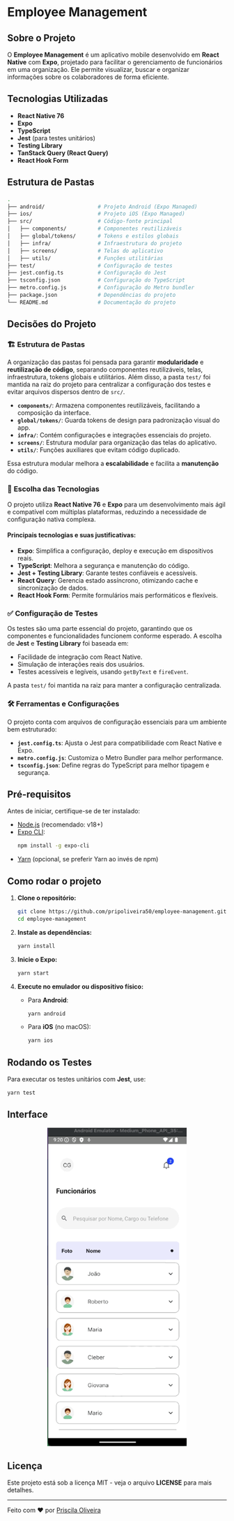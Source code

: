 # Employee Management

## Sobre o Projeto

O **Employee Management** é um aplicativo mobile desenvolvido em **React Native** com **Expo**, projetado para facilitar o gerenciamento de funcionários em uma organização. Ele permite visualizar, buscar e organizar informações sobre os colaboradores de forma eficiente.

## Tecnologias Utilizadas

- **React Native 76**
- **Expo**
- **TypeScript**
- **Jest** (para testes unitários)
- **Testing Library**
- **TanStack Query (React Query)**
- **React Hook Form**

## Estrutura de Pastas

```bash
.
├── android/                 # Projeto Android (Expo Managed)
├── ios/                     # Projeto iOS (Expo Managed)
├── src/                     # Código-fonte principal
│   ├── components/          # Componentes reutilizáveis
│   ├── global/tokens/       # Tokens e estilos globais
│   ├── infra/               # Infraestrutura do projeto
│   ├── screens/             # Telas do aplicativo
│   ├── utils/               # Funções utilitárias
├── test/                    # Configuração de testes
├── jest.config.ts           # Configuração do Jest
├── tsconfig.json            # Configuração do TypeScript
├── metro.config.js          # Configuração do Metro bundler
├── package.json             # Dependências do projeto
└── README.md                # Documentação do projeto
```

## Decisões do Projeto

### 🏗 **Estrutura de Pastas**

A organização das pastas foi pensada para garantir **modularidade** e **reutilização de código**, separando componentes reutilizáveis, telas, infraestrutura, tokens globais e utilitários. Além disso, a pasta `test/` foi mantida na raiz do projeto para centralizar a configuração dos testes e evitar arquivos dispersos dentro de `src/`.

- **`components/`**: Armazena componentes reutilizáveis, facilitando a composição da interface.
- **`global/tokens/`**: Guarda tokens de design para padronização visual do app.
- **`infra/`**: Contém configurações e integrações essenciais do projeto.
- **`screens/`**: Estrutura modular para organização das telas do aplicativo.
- **`utils/`**: Funções auxiliares que evitam código duplicado.

Essa estrutura modular melhora a **escalabilidade** e facilita a **manutenção** do código.

### 🚀 **Escolha das Tecnologias**

O projeto utiliza **React Native 76** e **Expo** para um desenvolvimento mais ágil e compatível com múltiplas plataformas, reduzindo a necessidade de configuração nativa complexa.

#### **Principais tecnologias e suas justificativas:**

- **Expo**: Simplifica a configuração, deploy e execução em dispositivos reais.
- **TypeScript**: Melhora a segurança e manutenção do código.
- **Jest + Testing Library**: Garante testes confiáveis e acessíveis.
- **React Query**: Gerencia estado assíncrono, otimizando cache e sincronização de dados.
- **React Hook Form**: Permite formulários mais performáticos e flexíveis.

### ✅ **Configuração de Testes**

Os testes são uma parte essencial do projeto, garantindo que os componentes e funcionalidades funcionem conforme esperado. A escolha de **Jest** e **Testing Library** foi baseada em:

- Facilidade de integração com React Native.
- Simulação de interações reais dos usuários.
- Testes acessíveis e legíveis, usando `getByText` e `fireEvent`.

A pasta `test/` foi mantida na raiz para manter a configuração centralizada.

### 🛠 **Ferramentas e Configurações**

O projeto conta com arquivos de configuração essenciais para um ambiente bem estruturado:

- **`jest.config.ts`**: Ajusta o Jest para compatibilidade com React Native e Expo.
- **`metro.config.js`**: Customiza o Metro Bundler para melhor performance.
- **`tsconfig.json`**: Define regras do TypeScript para melhor tipagem e segurança.

## **Pré-requisitos**

Antes de iniciar, certifique-se de ter instalado:

- [Node.js](https://nodejs.org/) (recomendado: v18+)
- [Expo CLI](https://docs.expo.dev/get-started/installation/):
  ```sh
  npm install -g expo-cli
  ```
- [Yarn](https://yarnpkg.com/) (opcional, se preferir Yarn ao invés de npm)

## **Como rodar o projeto**

1. **Clone o repositório:**

   ```sh
   git clone https://github.com/pripoliveira50/employee-management.git
   cd employee-management
   ```

2. **Instale as dependências:**

   ```sh
   yarn install
   ```

3. **Inicie o Expo:**

   ```sh
   yarn start
   ```

4. **Execute no emulador ou dispositivo físico:**
   - Para **Android**:
     ```sh
     yarn android
     ```
   - Para **iOS** (no macOS):
     ```sh
     yarn ios
     ```

## **Rodando os Testes**

Para executar os testes unitários com **Jest**, use:

```sh
yarn test
```

## **Interface**

<p align="center">
<img src="./.github/assets/app.gif" width="320"/>
</p>

## **Licença**

Este projeto está sob a licença MIT - veja o arquivo **LICENSE** para mais detalhes.

---

Feito com ❤️ por [Priscila Oliveira](https://github.com/pripoliveira50/)
